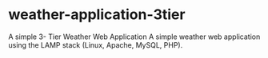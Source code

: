# weather-application-3tier
A simple 3- Tier Weather Web Application 
A simple weather web application using the LAMP stack (Linux, Apache, MySQL, PHP). 
